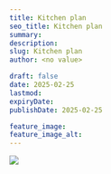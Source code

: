 ```yaml
---
title: Kitchen plan
seo_title: Kitchen plan
summary:
description:
slug: Kitchen plan
author: <no value>

draft: false
date: 2025-02-25
lastmod:
expiryDate:
publishDate: 2025-02-25

feature_image:
feature_image_alt:
---
```




![](/images/kitchen-plan.svg )